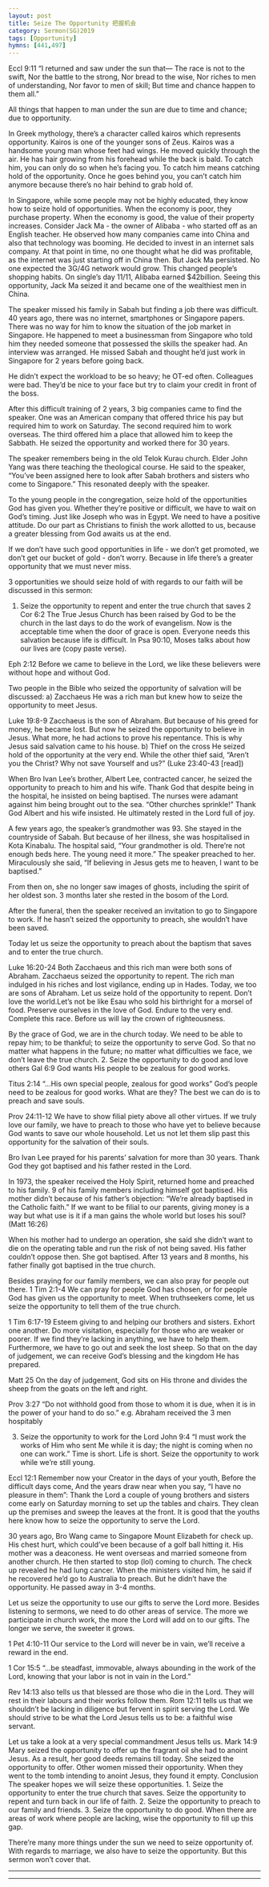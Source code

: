 ```yaml
---
layout: post
title: Seize The Opportunity 把握机会
category: Sermon(SG)2019
tags: [Opportunity]
hymns: [441,497]
---
```


Eccl 9:11
“I returned and saw under the sun that— The race is not to the swift, Nor the battle to the strong, Nor bread to the wise, Nor riches to men of understanding, Nor favor to men of skill; But time and chance happen to them all.”

All things that happen to man under the sun are due to time and chance; due to opportunity.

In Greek mythology, there’s a character called kairos which represents opportunity. Kairos is one of the younger sons of Zeus. Kairos was a handsome young man whose feet had wings. He moved quickly through the air. He has hair growing from his forehead while the back is bald. To catch him, you can only do so when he’s facing you. To catch him means catching hold of the opportunity. Once he goes behind you, you can’t catch him anymore because there’s no hair behind to grab hold of.

In Singapore, while some people may not be highly educated, they know how to seize hold of opportunities. When the economy is poor, they purchase property. When the economy is good, the value of their property increases. Consider Jack Ma - the owner of Alibaba - who started off as an English teacher. He observed how many companies came into China and also that technology was booming. He decided to invest in an internet sals company. At that point in time, no one thought what he did was profitable, as the internet was just starting off in China then. But Jack Ma persisted. No one expected the 3G/4G network would grow. This changed people’s shopping habits. On single’s day 11/11, Alibaba earned $42billion. Seeing this opportunity, Jack Ma seized it and became one of the wealthiest men in China.

The speaker missed his family in Sabah but finding a job there was difficult. 40 years ago, there was no internet, smartphones or Singapore papers. There was no way for him to know the situation of the job market in Singapore. He happened to meet a businessman from Singapore who told him they needed someone that possessed the skills the speaker had. An interview was arranged. He missed Sabah and thought he’d just work in Singapore for 2 years before going back.

He didn’t expect the workload to be so heavy; he OT-ed often. Colleagues were bad. They’d be nice to your face but try to claim your credit in front of the boss. 

After this difficult training of 2 years, 3 big companies came to find the speaker. One was an American company that offered thrice his pay but required him to work on Saturday. The second required him to work overseas. The third offered him a place that allowed him to keep the Sabbath. He seized the opportunity and worked there for 30 years. 

The speaker remembers being in the old Telok Kurau church. Elder John Yang was there teaching the theological course. He said to the speaker, “You’ve been assigned here to look after Sabah brothers and sisters who come to Singapore.” This resonated deeply with the speaker.

To the young people in the congregation, seize hold of the opportunities God has given you. Whether they’re positive or difficult, we have to wait on God’s timing. Just like Joseph who was in Egypt. We need to have a positive attitude. Do our part as Christians to finish the work allotted to us, because a greater blessing from God awaits us at the end. 

If we don’t have such good opportunities in life - we don’t get promoted, we don’t get our bucket of gold - don’t worry. Because in life there’s a greater opportunity that we must never miss. 

3 opportunities we should seize hold of with regards to our faith will be discussed in this sermon:
1. Seize the opportunity to repent and enter the true church that saves
2 Cor 6:2
The True Jesus Church has been raised by God to be the church in the last days to do the work of evangelism. Now is the acceptable time when the door of grace is open. Everyone needs this salvation because life is difficult. In Psa 90:10, Moses talks about how our lives are (copy paste verse). 

Eph 2:12
Before we came to believe in the Lord, we like these believers were without hope and without God. 

Two people in the Bible who seized the opportunity of salvation will be discussed:
a) Zacchaeus
He was a rich man but knew how to seize the opportunity to meet Jesus.

Luke 19:8-9
Zacchaeus is the son of Abraham. But because of his greed for money, he became lost. But now he seized the opportunity to believe in Jesus. What more, he had actions to prove his repentance. This is why Jesus said salvation came to his house. 
b) Thief on the cross
He seized hold of the opportunity at the very end. While the other thief said, “Aren’t you the Christ? Why not save Yourself and us?” (Luke 23:40-43 [read])

When Bro Ivan Lee’s brother, Albert Lee, contracted cancer, he seized the opportunity to preach to him and his wife. Thank God that despite being in the hospital, he insisted on being baptised. The nurses were adamant against him being brought out to the sea. “Other churches sprinkle!” Thank God Albert and his wife insisted. He ultimately rested in the Lord full of joy. 

A few years ago, the speaker’s grandmother was 93. She stayed in the countryside of Sabah. But because of her illness, she was hospitalised in Kota Kinabalu. The hospital said, “Your grandmother is old. There’re not enough beds here. The young need it more.” The speaker preached to her. Miraculously she said, “If believing in Jesus gets me to heaven, I want to be baptised.”

From then on, she no longer saw images of ghosts, including the spirit of her oldest son. 3 months later she rested in the bosom of the Lord. 

After the funeral, then the speaker received an invitation to go to Singapore to work. If he hasn’t seized the opportunity to preach, she wouldn’t have been saved. 

Today let us seize the opportunity to preach about the baptism that saves and to enter the true church.

Luke 16:20-24
Both Zacchaeus and this rich man were both sons of Abraham. Zacchaeus seized the opportunity to repent. The rich man indulged in his riches and lost vigilance, ending up in Hades. Today, we too are sons of Abraham. Let us seize hold of the opportunity to repent. Don’t love the world.Let’s not be like Esau who sold his birthright for a morsel of food. Preserve ourselves in the love of God. Endure to the very end. Complete this race. Before us will lay the crown of righteousness. 

By the grace of God, we are in the church today. We need to be able to repay him; to be thankful; to seize the opportunity to serve God. So that no matter what happens in the future; no matter what difficulties we face, we don’t leave the true church. 
2. Seize the opportunity to do good and love others 
Gal 6:9
God wants His people to be zealous for good works.

Titus 2:14
“...His own special people, zealous for good works”
God’s people need to be zealous for good works. What are they? The best we can do is to preach and save souls.

Prov 24:11-12
We have to show filial piety above all other virtues. If we truly love our family, we have to preach to those who have yet to believe because God wants to save our whole household. Let us not let them slip past this opportunity for the salvation of their souls. 

Bro Ivan Lee prayed for his parents’ salvation for more than 30 years. Thank God they got baptised and his father rested in the Lord. 

In 1973, the speaker received the Holy Spirit, returned home and preached to his family. 9 of his family members including himself got baptised. His mother didn’t because of his father’s objection: “We’re already baptised in the Catholic faith.” If we want to be filial to our parents, giving money is a way but what use is it if a man gains the whole world but loses his soul? (Matt 16:26)

When his mother had to undergo an operation, she said she didn’t want to die on the operating table and run the risk of not being saved. His father couldn’t oppose then. She got baptised. After 13 years and 8 months, his father finally got baptised in the true church.

Besides praying for our family members, we can also pray for people out there.
1 Tim 2:1-4
We can pray for people God has chosen, or for people God has given us the opportunity to meet. When truthseekers come, let us seize the opportunity to tell them of the true church. 

1 Tim 6:17-19
Esteem giving to and helping our brothers and sisters. Exhort one another. Do more visitation, especially for those who are weaker or poorer. If we find they’re lacking in anything, we have to help them. Furthermore, we have to go out and seek the lost sheep. So that on the day of judgement, we can receive God’s blessing and the kingdom He has prepared. 

Matt 25
On the day of judgement, God sits on His throne and divides the sheep from the goats on the left and right. 

Prov 3:27
“Do not withhold good from those to whom it is due, when it is in the power of your hand to do so.”
e.g. Abraham received the 3 men hospitably

3. Seize the opportunity to work for the Lord
John 9:4
“I must work the works of Him who sent Me while it is day; the night is coming when no one can work.”
Time is short. Life is short. Seize the opportunity to work while we’re still young. 

Eccl 12:1
Remember now your Creator in the days of your youth,
Before the difficult days come,
And the years draw near when you say,
“I have no pleasure in them”:
Thank the Lord a couple of young brothers and sisters come early on Saturday morning to set up the tables and chairs. They clean up the premises and sweep the leaves at the front. It is good that the youths here know how to seize the opportunity to serve the Lord. 

30 years ago, Bro Wang came to Singapore Mount Elizabeth for check up. His chest hurt, which could’ve been because of a golf ball hitting it. His mother was a deaconess. He went overseas and married someone from another church. He then started to stop (lol) coming to church. The check up revealed he had lung cancer. When the ministers visited him, he said if he recovered he’d go to Australia to preach. But he didn’t have the opportunity. He passed away in 3-4 months. 

Let us seize the opportunity to use our gifts to serve the Lord more. Besides listening to sermons, we need to do other areas of service. The more we participate in church work, the more the Lord will add on to our gifts. The longer we serve, the sweeter it grows. 

1 Pet 4:10-11
Our service to the Lord will never be in vain, we’ll receive a reward in the end. 

1 Cor 15:5
“...be steadfast, immovable, always abounding in the work of the Lord, knowing that your labor is not in vain in the Lord.”

Rev 14:13 also tells us that blessed are those who die in the Lord. They will rest in their labours and their works follow them. Rom 12:11 tells us that we shouldn’t be lacking in diligence but fervent in spirit serving the Lord. We should strive to be what the Lord Jesus tells us to be: a faithful wise servant. 

Let us take a look at a very special commandment Jesus tells us.
Mark 14:9
Mary seized the opportunity to offer up the fragrant oil she had to anoint Jesus. As a result, her good deeds remains till today. She seized the opportunity to offer. Other women missed their opportunity. When they went to the tomb intending to anoint Jesus, they found it empty. 
Conclusion
The speaker hopes we will seize these opportunities. 1. Seize the opportunity to enter the true church that saves. Seize the opportunity to repent and turn back in our life of faith. 2. Seize the opportunity to preach to our family and friends. 3. Seize the opportunity to do good. When there are areas of work where people are lacking, wise the opportunity to fill up this gap. 

There’re many more things under the sun we need to seize opportunity of. With regards to marriage, we also have to seize the opportunity. But this sermon won’t cover that. 



----
****
